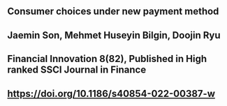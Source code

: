 ## Consumer choices under new payment method
## Jaemin Son, Mehmet Huseyin Bilgin, Doojin Ryu
## Financial Innovation 8(82), Published in High ranked SSCI Journal in Finance

## https://doi.org/10.1186/s40854-022-00387-w
